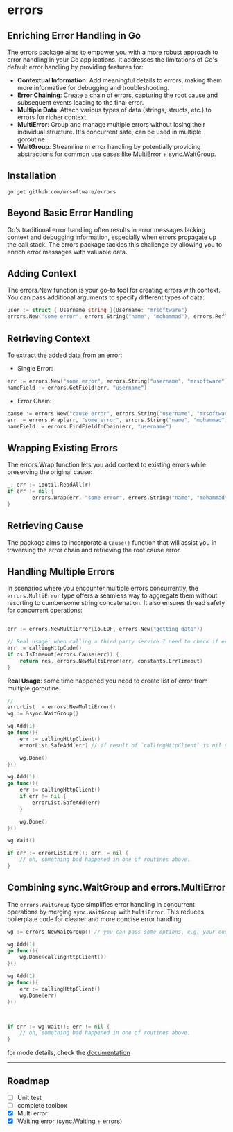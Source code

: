 # errors
## Enriching Error Handling in Go

The errors package aims to empower you with a more robust approach to error handling in your Go applications. It addresses the limitations of Go's default error handling by providing features for:

- **Contextual Information**: Add meaningful details to errors, making them more informative for debugging and troubleshooting.
- **Error Chaining**: Create a chain of errors, capturing the root cause and subsequent events leading to the final error.
- **Multiple Data**: Attach various types of data (strings, structs, etc.) to errors for richer context.
- **MultiError**: Group and manage multiple errors without losing their individual structure. It's concurrent safe, can be used in multiple goroutine.
- **WaitGroup**: Streamline m error handling by potentially providing abstractions for common use cases like MultiError + sync.WaitGroup.

## Installation

```shell
go get github.com/mrsoftware/errors
```

## Beyond Basic Error Handling
Go's traditional error handling often results in error messages lacking context and debugging information, especially when errors propagate up the call stack. The errors package tackles this challenge by allowing you to enrich error messages with valuable data.

## Adding Context
The errors.New function is your go-to tool for creating errors with context. You can pass additional arguments to specify different types of data:
```go
user := struct { Username string }{Username: "mrsoftware"}
errors.New("some error", errors.String("name", "mohammad"), errors.Reflect("user", user))
```
 
## Retrieving Context
To extract the added data from an error:

- Single Error:
```go
err := errors.New("some error", errors.String("username", "mrsoftware"))
nameField := errors.GetField(err, "username")
```

- Error Chain:
```go
cause := errors.New("cause error", errors.String("username", "mrsoftware"))
err := errors.Wrap(err, "some error", errors.String("name", "mohammad"))
nameField := errors.FindFieldInChain(err, "username")
```

## Wrapping Existing Errors
The errors.Wrap function lets you add context to existing errors while preserving the original cause:
```go
_, err := ioutil.ReadAll(r)
if err != nil {
        errors.Wrap(err, "some error", errors.String("name", "mohammad"))
}
```

## Retrieving Cause
The package aims to incorporate a `Cause()` function that will assist you in traversing the error chain and retrieving the root cause error.


## Handling Multiple Errors
In scenarios where you encounter multiple errors concurrently, the `errors.MultiError` type offers a seamless way to aggregate them without resorting to cumbersome string concatenation. It also ensures thread safety for concurrent operations:

```go

err := errors.NewMultiError(io.EOF, errors.New("getting data"))

// Real Usage: when calling a third party service I need to check if error is timeout signal the up layer and do not want them notify timeout using lower level code, but my timeout. 
err := callingHttpCode()
if os.IsTimeout(errors.Cause(err)) {
    return res, errors.NewMultiError(err, constants.ErrTimeout)
}
```
**Real Usage**: some time happened you need to create list of error from multiple goroutine.
```go
//
errorList := errors.NewMultiError()
wg := &sync.WaitGroup{}

wg.Add(1)
go func(){
	err := callingHttpClient()
	errorList.SafeAdd(err) // if result of `callingHttpClient` is nil no error will add to the err list.

	wg.Done()
}()

wg.Add(1)
go func(){
    err := callingHttpClient()
	if err != nil {
        errorList.SafeAdd(err)
    }

	wg.Done()
}()

wg.Wait()

if err := errorList.Err(); err != nil {
	// oh, something bad happened in one of routines above.
}
```

## Combining sync.WaitGroup and errors.MultiError
The `errors.WaitGroup` type simplifies error handling in concurrent operations by merging `sync.WaitGroup` with `MultiError`. This reduces boilerplate code for cleaner and more concise error handling:
```go
wg := errors.NewWaitGroup() // you can pass some options, e.g: your custom sync.WaitGroup using WaitGroupWithSyncWaitGroup.

wg.Add(1)
go func(){
    wg.Done(callingHttpClient())
}()

wg.Add(1)
go func(){
    err := callingHttpClient()
	wg.Done(err)
}()



if err := wg.Wait(); err != nil {
    // oh, something bad happened in one of routines above.
} 
```

for mode details, check the [documentation](https://godoc.org/github.com/mrsoftware/errors)

----
## Roadmap
- [ ] Unit test
- [ ] complete toolbox
- [X] Multi error
- [X] Waiting error (sync.Waiting + errors)
